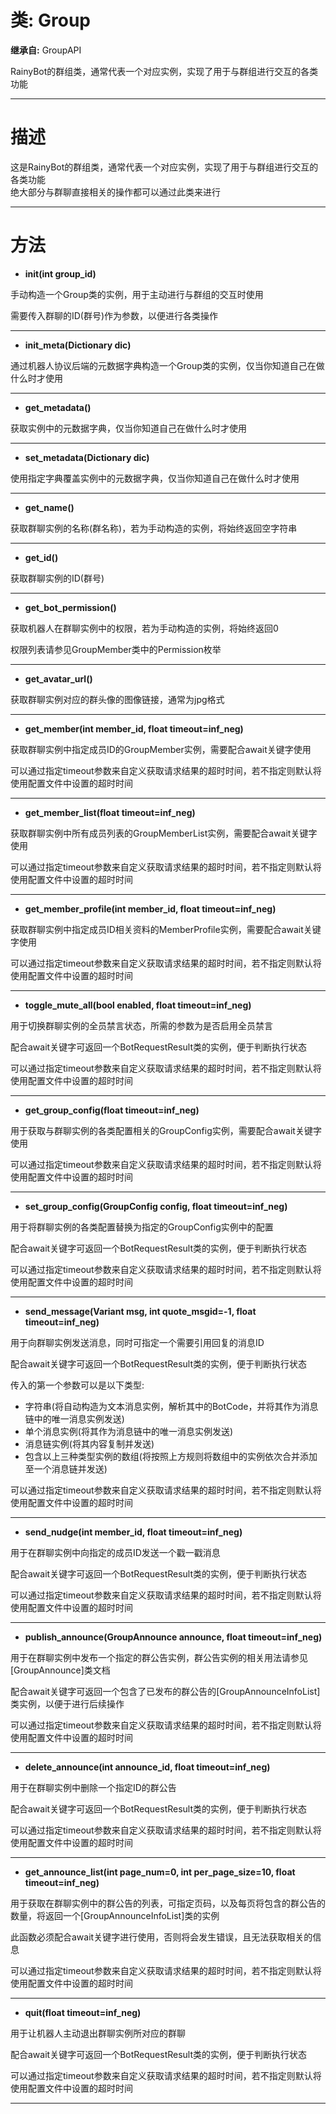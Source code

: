# 类: Group  
  
**继承自:** GroupAPI  
  
RainyBot的群组类，通常代表一个对应实例，实现了用于与群组进行交互的各类功能  
  
---  
  
# 描述  
  
这是RainyBot的群组类，通常代表一个对应实例，实现了用于与群组进行交互的各类功能   
绝大部分与群聊直接相关的操作都可以通过此类来进行  
  
---  
  
# 方法 
  
- **init(int group_id)**  
  
手动构造一个Group类的实例，用于主动进行与群组的交互时使用   
  
需要传入群聊的ID(群号)作为参数，以便进行各类操作  
  
---  
  
- **init_meta(Dictionary dic)**  
  
通过机器人协议后端的元数据字典构造一个Group类的实例，仅当你知道自己在做什么时才使用  
  
---  
  
- **get_metadata()**  
  
获取实例中的元数据字典，仅当你知道自己在做什么时才使用  
  
---  
  
- **set_metadata(Dictionary dic)**  
  
使用指定字典覆盖实例中的元数据字典，仅当你知道自己在做什么时才使用  
  
---  
  
- **get_name()**  
  
获取群聊实例的名称(群名称)，若为手动构造的实例，将始终返回空字符串  
  
---  
  
- **get_id()**  
  
获取群聊实例的ID(群号)  
  
---  
  
- **get_bot_permission()**  
  
获取机器人在群聊实例中的权限，若为手动构造的实例，将始终返回0   
  
权限列表请参见GroupMember类中的Permission枚举  
  
---  
  
- **get_avatar_url()**  
  
获取群聊实例对应的群头像的图像链接，通常为jpg格式  
  
---  
  
- **get_member(int member_id, float timeout=inf_neg)**  
  
获取群聊实例中指定成员ID的GroupMember实例，需要配合await关键字使用   
  
可以通过指定timeout参数来自定义获取请求结果的超时时间，若不指定则默认将使用配置文件中设置的超时时间  
  
---  
  
- **get_member_list(float timeout=inf_neg)**  
  
获取群聊实例中所有成员列表的GroupMemberList实例，需要配合await关键字使用   
  
可以通过指定timeout参数来自定义获取请求结果的超时时间，若不指定则默认将使用配置文件中设置的超时时间  
  
---  
  
- **get_member_profile(int member_id, float timeout=inf_neg)**  
  
获取群聊实例中指定成员ID相关资料的MemberProfile实例，需要配合await关键字使用   
  
可以通过指定timeout参数来自定义获取请求结果的超时时间，若不指定则默认将使用配置文件中设置的超时时间  
  
---  
  
- **toggle_mute_all(bool enabled, float timeout=inf_neg)**  
  
用于切换群聊实例的全员禁言状态，所需的参数为是否启用全员禁言   
  
配合await关键字可返回一个BotRequestResult类的实例，便于判断执行状态   
  
可以通过指定timeout参数来自定义获取请求结果的超时时间，若不指定则默认将使用配置文件中设置的超时时间  
  
---  
  
- **get_group_config(float timeout=inf_neg)**  
  
用于获取与群聊实例的各类配置相关的GroupConfig实例，需要配合await关键字使用   
  
可以通过指定timeout参数来自定义获取请求结果的超时时间，若不指定则默认将使用配置文件中设置的超时时间  
  
---  
  
- **set_group_config(GroupConfig config, float timeout=inf_neg)**  
  
用于将群聊实例的各类配置替换为指定的GroupConfig实例中的配置   
  
配合await关键字可返回一个BotRequestResult类的实例，便于判断执行状态   
  
可以通过指定timeout参数来自定义获取请求结果的超时时间，若不指定则默认将使用配置文件中设置的超时时间  
  
---  
  
- **send_message(Variant msg, int quote_msgid=-1, float timeout=inf_neg)**  
  
用于向群聊实例发送消息，同时可指定一个需要引用回复的消息ID   
  
配合await关键字可返回一个BotRequestResult类的实例，便于判断执行状态   
  
传入的第一个参数可以是以下类型:   
- 字符串(将自动构造为文本消息实例，解析其中的BotCode，并将其作为消息链中的唯一消息实例发送)   
- 单个消息实例(将其作为消息链中的唯一消息实例发送)   
- 消息链实例(将其内容复制并发送)   
- 包含以上三种类型实例的数组(将按照上方规则将数组中的实例依次合并添加至一个消息链并发送)   
  
可以通过指定timeout参数来自定义获取请求结果的超时时间，若不指定则默认将使用配置文件中设置的超时时间  
  
---  
  
- **send_nudge(int member_id, float timeout=inf_neg)**  
  
用于在群聊实例中向指定的成员ID发送一个戳一戳消息   
  
配合await关键字可返回一个BotRequestResult类的实例，便于判断执行状态   
  
可以通过指定timeout参数来自定义获取请求结果的超时时间，若不指定则默认将使用配置文件中设置的超时时间  
  
---  
  
- **publish_announce(GroupAnnounce announce, float timeout=inf_neg)**  
  
用于在群聊实例中发布一个指定的群公告实例，群公告实例的相关用法请参见[GroupAnnounce]类文档   
  
配合await关键字可返回一个包含了已发布的群公告的[GroupAnnounceInfoList]类实例，以便于进行后续操作   
  
可以通过指定timeout参数来自定义获取请求结果的超时时间，若不指定则默认将使用配置文件中设置的超时时间  
  
---  
  
- **delete_announce(int announce_id, float timeout=inf_neg)**  
  
用于在群聊实例中删除一个指定ID的群公告   
  
配合await关键字可返回一个BotRequestResult类的实例，便于判断执行状态   
  
可以通过指定timeout参数来自定义获取请求结果的超时时间，若不指定则默认将使用配置文件中设置的超时时间  
  
---  
  
- **get_announce_list(int page_num=0, int per_page_size=10, float timeout=inf_neg)**  
  
用于获取在群聊实例中的群公告的列表，可指定页码，以及每页将包含的群公告的数量，将返回一个[GroupAnnounceInfoList]类的实例   
  
此函数必须配合await关键字进行使用，否则将会发生错误，且无法获取相关的信息   
  
可以通过指定timeout参数来自定义获取请求结果的超时时间，若不指定则默认将使用配置文件中设置的超时时间  
  
---  
  
- **quit(float timeout=inf_neg)**  
  
用于让机器人主动退出群聊实例所对应的群聊   
  
配合await关键字可返回一个BotRequestResult类的实例，便于判断执行状态   
  
可以通过指定timeout参数来自定义获取请求结果的超时时间，若不指定则默认将使用配置文件中设置的超时时间  
  
---  
  

